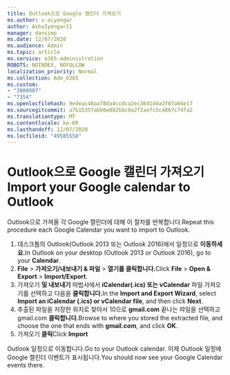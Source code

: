 ```yaml
---
title: Outlook으로 Google 캘린더 가져오기
ms.author: v-aiyengar
author: AshaIyengar21
manager: dansimp
ms.date: 12/07/2020
ms.audience: Admin
ms.topic: article
ms.service: o365-administration
ROBOTS: NOINDEX, NOFOLLOW
localization_priority: Normal
ms.collection: Adm_O365
ms.custom:
- "3800007"
- "7354"
ms.openlocfilehash: 9edeac48aa78da4ccdca2ec3641d4a3f07a04e17
ms.sourcegitcommit: a7b15357abb6e802bbc8a2f2aefc5c4867c74fa2
ms.translationtype: MT
ms.contentlocale: ko-KR
ms.lasthandoff: 12/07/2020
ms.locfileid: "49585558"
---
```

# <a name="import-your-google-calendar-to-outlook"></a><span data-ttu-id="4ddff-102">Outlook으로 Google 캘린더 가져오기</span><span class="sxs-lookup"><span data-stu-id="4ddff-102">Import your Google calendar to Outlook</span></span>

<span data-ttu-id="4ddff-103">Outlook으로 가져올 각 Google 캘린더에 대해 이 절차를 반복합니다.</span><span class="sxs-lookup"><span data-stu-id="4ddff-103">Repeat this procedure each Google Calendar you want to import to Outlook.</span></span>

1. <span data-ttu-id="4ddff-104">데스크톱의 Outlook(Outlook 2013 또는 Outlook 2016)에서 일정으로 **이동하세요.**</span><span class="sxs-lookup"><span data-stu-id="4ddff-104">In Outlook on your desktop (Outlook 2013 or Outlook 2016), go to your **Calendar**.</span></span>
1. <span data-ttu-id="4ddff-105">**File**  >  **가져오기/내보내기 & 파일**  >  **열기를 클릭합니다.**</span><span class="sxs-lookup"><span data-stu-id="4ddff-105">Click **File** > **Open & Export** > **Import/Export**.</span></span>
1. <span data-ttu-id="4ddff-106">가져오기 **및 내보내기** 마법사에서 **iCalendar(.ics) 또는 vCalendar** 파일 가져오기를 선택하고 다음을 **클릭합니다.**</span><span class="sxs-lookup"><span data-stu-id="4ddff-106">In the **Import and Export Wizard**, select **Import an iCalendar (.ics) or vCalendar file**, and then click **Next**.</span></span>
1. <span data-ttu-id="4ddff-107">추출된 파일을 저장한 위치로 찾아서 10으로 **gmail.com** 끝나는 파일을 선택하고 gmail.com **클릭합니다.**</span><span class="sxs-lookup"><span data-stu-id="4ddff-107">Browse to where you stored the extracted file, and choose the one that ends with **gmail.com**, and click **OK**.</span></span>
1. <span data-ttu-id="4ddff-108">가져오기 **클릭**</span><span class="sxs-lookup"><span data-stu-id="4ddff-108">Click **Import**</span></span>

<span data-ttu-id="4ddff-109">Outlook 일정으로 이동합니다.</span><span class="sxs-lookup"><span data-stu-id="4ddff-109">Go to your Outlook calendar.</span></span> <span data-ttu-id="4ddff-110">이제 Outlook 일정에 Google 캘린더 이벤트가 표시됩니다.</span><span class="sxs-lookup"><span data-stu-id="4ddff-110">You should now see your Google Calendar events there.</span></span>
